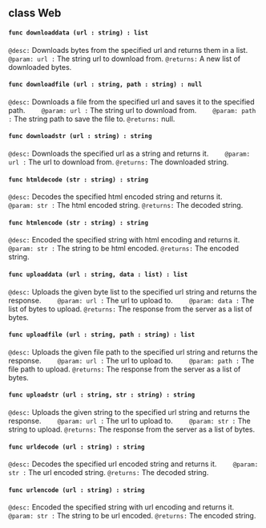 ## class Web

#### ```func downloaddata (url : string) : list```


```@desc:``` Downloads bytes from the specified url and returns them in a list.
```    @param: url :``` The string url to download from.
```@returns:``` A new list of downloaded bytes.

#### ```func downloadfile (url : string, path : string) : null```


```@desc:``` Downloads a file from the specified url and saves it to the specified path.
```    @param: url :``` The string url to download from.
```    @param: path :``` The string path to save the file to.
```@returns:``` null.

#### ```func downloadstr (url : string) : string```


```@desc:``` Downloads the specified url as a string and returns it.
```    @param: url :``` The url to download from.
```@returns:``` The downloaded string.

#### ```func htmldecode (str : string) : string```


```@desc:``` Decodes the specified html encoded string and returns it.
```    @param: str :``` The html encoded string.
```@returns:``` The decoded string.

#### ```func htmlencode (str : string) : string```


```@desc:``` Encoded the specified string with html encoding and returns it.
```    @param: str :``` The string to be html encoded.
```@returns:``` The encoded string.

#### ```func uploaddata (url : string, data : list) : list```


```@desc:``` Uploads the given byte list to the specified url string and returns the response.
```    @param: url :``` The url to upload to.
```    @param: data :``` The list of bytes to upload.
```@returns:``` The response from the server as a list of bytes.

#### ```func uploadfile (url : string, path : string) : list```


```@desc:``` Uploads the given file path to the specified url string and returns the response.
```    @param: url :``` The url to upload to.
```    @param: path :``` The file path to upload.
```@returns:``` The response from the server as a list of bytes.

#### ```func uploadstr (url : string, str : string) : string```


```@desc:``` Uploads the given string to the specified url string and returns the response.
```    @param: url :``` The url to upload to.
```    @param: str :``` The string to upload.
```@returns:``` The response from the server as a list of bytes.

#### ```func urldecode (url : string) : string```


```@desc:``` Decodes the specified url encoded string and returns it.
```    @param: str :``` The url encoded string.
```@returns:``` The decoded string.

#### ```func urlencode (url : string) : string```


```@desc:``` Encoded the specified string with url encoding and returns it.
```    @param: str :``` The string to be url encoded.
```@returns:``` The encoded string.

